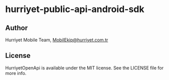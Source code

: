 # hurriyet-public-api-android-sdk

## Author

Hurriyet Mobile Team, MobilEkip@hurriyet.com.tr

## License

HurriyetOpenApi is available under the MIT license. See the LICENSE file for more info.

